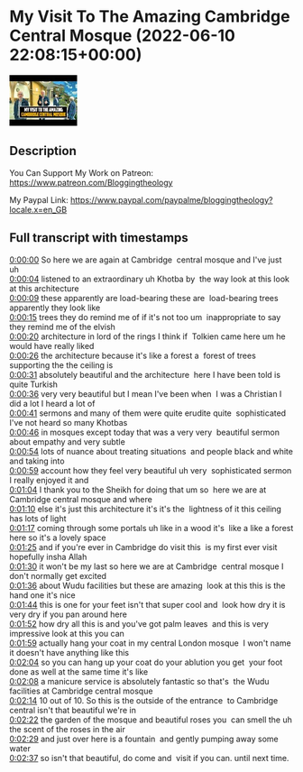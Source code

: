 # My Visit To The Amazing Cambridge Central Mosque (2022-06-10 22:08:15+00:00)

![alt My Visit To The Amazing Cambridge Central Mosque](cYamuG78Hl0.jpg "My Visit To The Amazing Cambridge Central Mosque")

## Description

You Can Support My Work on Patreon:
https://www.patreon.com/Bloggingtheology

My Paypal Link: 
https://www.paypal.com/paypalme/bloggingtheology?locale.x=en_GB



## Full transcript with timestamps

[0:00:00](https://youtu.be/cYamuG78Hl0?t=0) So here we are again at Cambridge 
central mosque and I've just uh    
[0:00:04](https://youtu.be/cYamuG78Hl0?t=4) listened to an extraordinary uh Khotba by 
the way look at this look at this architecture    
[0:00:09](https://youtu.be/cYamuG78Hl0?t=9) these apparently are load-bearing these are 
load-bearing trees apparently they look like    
[0:00:15](https://youtu.be/cYamuG78Hl0?t=15) trees they do remind me of if it's not too um 
inappropriate to say they remind me of the elvish    
[0:00:20](https://youtu.be/cYamuG78Hl0?t=20) architecture in lord of the rings I think if 
Tolkien came here um he would have really liked    
[0:00:26](https://youtu.be/cYamuG78Hl0?t=26) the architecture because it's like a forest a 
forest of trees supporting the the ceiling is    
[0:00:31](https://youtu.be/cYamuG78Hl0?t=31) absolutely beautiful and the architecture 
here I have been told is quite Turkish    
[0:00:36](https://youtu.be/cYamuG78Hl0?t=36) very very beautiful but I mean I've been when 
I was a Christian I did a lot I heard a lot of    
[0:00:41](https://youtu.be/cYamuG78Hl0?t=41) sermons and many of them were quite erudite quite 
sophisticated I've not heard so many Khotbas    
[0:00:46](https://youtu.be/cYamuG78Hl0?t=46) in mosques except today that was a very very 
beautiful sermon about empathy and very subtle    
[0:00:54](https://youtu.be/cYamuG78Hl0?t=54) lots of nuance about treating situations 
and people black and white and taking into    
[0:00:59](https://youtu.be/cYamuG78Hl0?t=59) account how they feel very beautiful uh very 
sophisticated sermon I really enjoyed it and    
[0:01:04](https://youtu.be/cYamuG78Hl0?t=64) I thank you to the Sheikh for doing that um so 
here we are at Cambridge central mosque and where    
[0:01:10](https://youtu.be/cYamuG78Hl0?t=70) else it's just this architecture it's it's the 
lightness of it this ceiling has lots of light    
[0:01:17](https://youtu.be/cYamuG78Hl0?t=77) coming through some portals uh like in a wood it's 
like a like a forest here so it's a lovely space    
[0:01:25](https://youtu.be/cYamuG78Hl0?t=85) and if you're ever in Cambridge do visit this 
is my first ever visit hopefully insha Allah    
[0:01:30](https://youtu.be/cYamuG78Hl0?t=90) it won't be my last so here we are at Cambridge 
central mosque I don't normally get excited    
[0:01:36](https://youtu.be/cYamuG78Hl0?t=96) about Wudu facilities but these are amazing 
look at this this is the hand one it's nice  
[0:01:44](https://youtu.be/cYamuG78Hl0?t=104) this is one for your feet isn't that super cool and 
look how dry it is very dry if you pan around here    
[0:01:52](https://youtu.be/cYamuG78Hl0?t=112) how dry all this is and you've got palm leaves 
and this is very impressive look at this you can    
[0:01:59](https://youtu.be/cYamuG78Hl0?t=119) actually hang your coat in my central London mosque 
I won't name it doesn't have anything like this    
[0:02:04](https://youtu.be/cYamuG78Hl0?t=124) so you can hang up your coat do your ablution you get 
your foot done as well at the same time it's like   
[0:02:08](https://youtu.be/cYamuG78Hl0?t=128) a manicure service is absolutely fantastic so that's 
the Wudu facilities at Cambridge central mosque    
[0:02:14](https://youtu.be/cYamuG78Hl0?t=134) 10 out of 10. So this is the outside of the entrance 
to Cambridge central isn't that beautiful we're in    
[0:02:22](https://youtu.be/cYamuG78Hl0?t=142) the garden of the mosque and beautiful roses you 
can smell the uh the scent of the roses in the air    
[0:02:29](https://youtu.be/cYamuG78Hl0?t=149) and just over here is a fountain 
and gently pumping away some water    
[0:02:37](https://youtu.be/cYamuG78Hl0?t=157) so isn't that beautiful, do come and 
visit if you can. until next time.  
